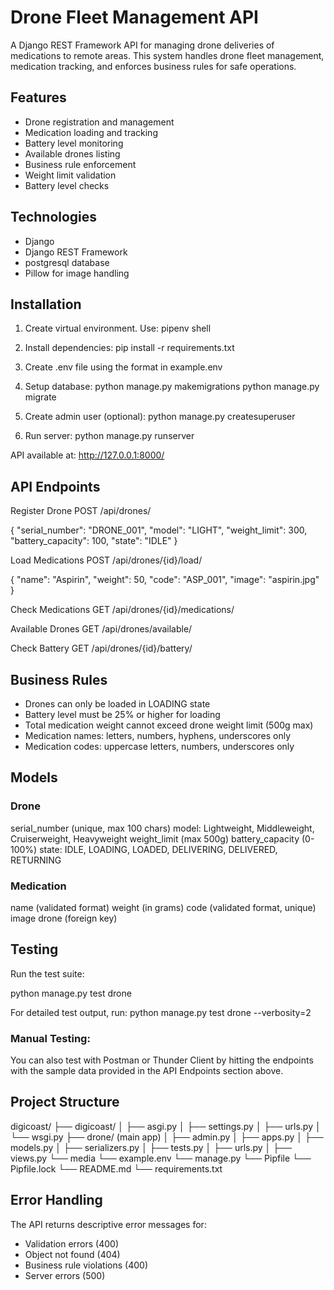 # Drone Fleet Management API

A Django REST Framework API for managing drone deliveries of medications to remote areas. This system handles drone fleet management, medication tracking, and enforces business rules for safe operations.

## Features

- Drone registration and management
- Medication loading and tracking
- Battery level monitoring
- Available drones listing
- Business rule enforcement
- Weight limit validation
- Battery level checks

## Technologies

- Django 
- Django REST Framework
- postgresql database
- Pillow for image handling

## Installation

1. Create virtual environment. Use:
pipenv shell

2. Install dependencies:
pip install -r requirements.txt

3. Create .env file using the format in example.env

3. Setup database:
python manage.py makemigrations
python manage.py migrate

4. Create admin user (optional): 
python manage.py createsuperuser

5. Run server:
python manage.py runserver

API available at: http://127.0.0.1:8000/

## API Endpoints

Register Drone
POST /api/drones/

{
    "serial_number": "DRONE_001",
    "model": "LIGHT",
    "weight_limit": 300,
    "battery_capacity": 100,
    "state": "IDLE"
}

Load Medications
POST /api/drones/{id}/load/

{
    "name": "Aspirin",
    "weight": 50,
    "code": "ASP_001",
    "image": "aspirin.jpg"
}

Check Medications
GET /api/drones/{id}/medications/

Available Drones
GET /api/drones/available/

Check Battery
GET /api/drones/{id}/battery/

## Business Rules

* Drones can only be loaded in LOADING state
* Battery level must be 25% or higher for loading
* Total medication weight cannot exceed drone weight limit (500g max)
* Medication names: letters, numbers, hyphens, underscores only
* Medication codes: uppercase letters, numbers, underscores only

## Models

### Drone
serial_number (unique, max 100 chars)
model: Lightweight, Middleweight, Cruiserweight, Heavyweight
weight_limit (max 500g)
battery_capacity (0-100%)
state: IDLE, LOADING, LOADED, DELIVERING, DELIVERED, RETURNING

### Medication
name (validated format)
weight (in grams)
code (validated format, unique)
image
drone (foreign key)

## Testing
Run the test suite:

python manage.py test drone

For detailed test output, run:
python manage.py test drone --verbosity=2

### Manual Testing:
You can also test with Postman or Thunder Client by hitting the endpoints with the sample data provided in the API Endpoints section above.

## Project Structure
digicoast/
├── digicoast/
│   ├── asgi.py
│   ├── settings.py
│   ├── urls.py
│   └── wsgi.py
├── drone/ (main app)
│   ├── admin.py
│   ├── apps.py
│   ├── models.py
│   ├── serializers.py
│   ├── tests.py
│   ├── urls.py
│   ├── views.py
└── media
└── example.env
└── manage.py
└── Pipfile
└── Pipfile.lock
└── README.md
└── requirements.txt

## Error Handling
The API returns descriptive error messages for:

* Validation errors (400)
* Object not found (404)
* Business rule violations (400)
* Server errors (500)